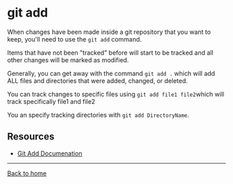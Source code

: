 # git add

When changes have been made inside a git repository that you want to keep, you'll need to use the `git add` command. 

Items that have not been "tracked" before will start to be tracked and all other changes will be marked as modified. 

Generally, you can get away with the command `git add .` which will add ALL files and directories that were added, changed, or deleted. 

You can track changes to specific files using `git add file1 file2`which will track specifically file1 and file2 

You an specify tracking directories with `git add DirectoryName`.

## Resources

- [Git Add Documenation](https://git-scm.com/docs/git-add)

---

[Back to home](../README.md)
